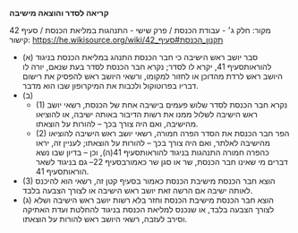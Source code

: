 **קריאה לסדר והוצאה מישיבה**

מקור: חלק ג׳ - עבודת הכנסת / פרק שישי - התנהגות במליאת הכנסת / סעיף 42
קישור: https://he.wikisource.org/wiki/תקנון_הכנסת#סעיף_42

 * (א) סבר יושב ראש הישיבה כי חבר הכנסת התנהג במליאת הכנסת בניגוד להוראותסעיף 41, יקרא לו לסדר; נקרא חבר הכנסת לסדר בעת שנאם, יורה לו היושב ראש לרדת מהדוכן או לחזור למקומו, ורשאי היושב ראש להפסיק את רישום דבריו בפרוטוקול ולכבות את המיקרופון שבו הוא מדבר.
 * (ב) 
   * (1) נקרא חבר הכנסת לסדר שלוש פעמים בישיבה אחת של הכנסת, רשאי יושב ראש הישיבה לשלול ממנו את רשות הדיבור באותה ישיבה, או להוציאו מהישיבה, ואם היה צורך בכך – להורות על הוצאתו.
   * (2) הפר חבר הכנסת את הסדר הפרה חמורה, רשאי יושב ראש הישיבה להוציאו מהישיבה לאלתר, ואם היה צורך בכך – להורות על הוצאתו; לעניין זה, יראו כהפרה חמורה התנהגות בניגוד להוראותסעיף 41(ה), וכן – בדיון שבו נשא דברים מי שאינו חבר הכנסת, שר או סגן שר כאמורבסעיף 22– גם בניגוד לשאר הוראותסעיף 41.
 * (3) הוצא חבר הכנסת מישיבת הכנסת כאמור בסעיף קטן זה, רשאי הוא להיכנס לאותה ישיבה אם הרשה זאת יושב ראש הישיבה או לצורך הצבעה בלבד.
 * (ג) הוצא חבר הכנסת מישיבת הכנסת וחזר בלא רשות יושב ראש הישיבה ושלא לצורך הצבעה בלבד, או שנכנס למליאת הכנסת בניגוד להחלטת ועדת האתיקה וסירב לעזבה, רשאי היושב ראש להורות על הוצאתו.